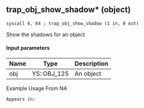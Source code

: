 ## trap_obj_show_shadow* (object)

`syscall 6, 64 ; trap_obj_show_shadow (1 in, 0 out)`

Show the shadows for an object

#### Input parameters
| Name | Type | Description
|------|------|------------
| obj   | YS::OBJ_125   | An object


Example Usage From NA






	Appears in:



